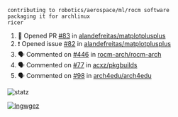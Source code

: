 ```
contributing to robotics/aerospace/ml/rocm software
packaging it for archlinux
ricer
```

<!--START_SECTION:activity-->
1. 💪 Opened PR [#83](https://github.com/alandefreitas/matplotplusplus/pull/83) in [alandefreitas/matplotplusplus](https://github.com/alandefreitas/matplotplusplus)
2. ❗️ Opened issue [#82](https://github.com/alandefreitas/matplotplusplus/issues/82) in [alandefreitas/matplotplusplus](https://github.com/alandefreitas/matplotplusplus)
3. 🗣 Commented on [#446](https://github.com/rocm-arch/rocm-arch/issues/446) in [rocm-arch/rocm-arch](https://github.com/rocm-arch/rocm-arch)
4. 🗣 Commented on [#77](https://github.com/acxz/pkgbuilds/issues/77) in [acxz/pkgbuilds](https://github.com/acxz/pkgbuilds)
5. 🗣 Commented on [#98](https://github.com/arch4edu/arch4edu/issues/98) in [arch4edu/arch4edu](https://github.com/arch4edu/arch4edu)
<!--END_SECTION:activity-->


![statz](https://github-readme-stats.vercel.app/api?username=acxz&include_all_commits=true&show_icons=true)

[![lngwgez](https://github-readme-stats.vercel.app/api/top-langs/?username=acxz&layout=compact)](https://github.com/acxz/github-readme-stats)


<!--
**acxz/acxz** is a ✨ _special_ ✨ repository because its `README.md` (this file) appears on your GitHub profile.

Here are some ideas to get you started:

- 🔭 I’m currently working on ...
- 🌱 I’m currently learning ...
- 👯 I’m looking to collaborate on ...
- 🤔 I’m looking for help with ...
- 💬 Ask me about ...
- 📫 How to reach me: ...
- 😄 Pronouns: ...
- ⚡ Fun fact: ...
-->
